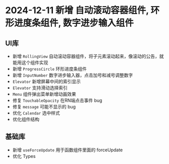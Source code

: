 # 2024-12-11 新增 自动滚动容器组件, 环形进度条组件, 数字进步输入组件

## UI库

- 新增 `RollingView` 自动滚动容器组件，将子元素滚动起来，像滚动的公告，就能用这个组件实现
- 新增 `ProgressCircle` 环形进度条组件
- 新增 `InputNumber` 数字进步输入器，点击加号和减号调整数字
- `Elevator` 新增屏幕中间的索引显示
- `Elevator` 支持滑动选择索引
- `Menu` 组件弹出菜单新增动画效果
- 修复 `TouchableOpacity` 在RN端点击事件 bug
- 修复 `message` 可能不显示的 bug
- 优化 `Calendar` 选中样式
- 优化组件结构

## 基础库

- 新增 `useForceUpdate` 用于函数组件里面的 forceUpdate
- 优化 Types
